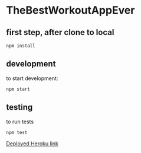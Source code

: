 # TheBestWorkoutAppEver

## first step, after clone to local
```
npm install
```
## development
to start development:
```
npm start
```

## testing 
to run tests
```
npm test
```

[Deployed Heroku link](https://the-best-workout-app-ever.herokuapp.com/)